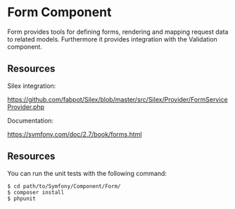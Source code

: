 Form Component
==============

Form provides tools for defining forms, rendering and mapping request data to
related models. Furthermore it provides integration with the Validation
component.

Resources
---------

Silex integration:

https://github.com/fabpot/Silex/blob/master/src/Silex/Provider/FormServiceProvider.php

Documentation:

https://symfony.com/doc/2.7/book/forms.html

Resources
---------

You can run the unit tests with the following command:

    $ cd path/to/Symfony/Component/Form/
    $ composer install
    $ phpunit
